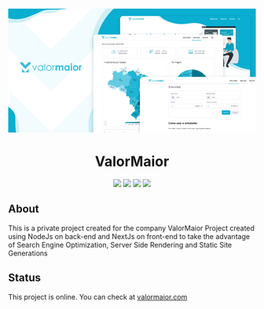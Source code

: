 <p align="center">
  <img src="valormaior-screenshot.png" alt="ValorMaior" />
</p>

<div align="center">
  <h1>ValorMaior</h1>
</div>


<div align="center">
  
  [![](https://img.shields.io/badge/Noje-%2309aee4)](https://github.com/nodejs)
  [![](https://img.shields.io/badge/React-%2309aee4)](https://github.com/facebook/react)
  [![](https://img.shields.io/badge/Next-%2309aee4)](https://github.com/vercel/next.js)
  [![](https://img.shields.io/badge/Typecript-%2309aee4)](https://github.com/microsoft/TypeScript)
  
</div>

## About

This is a private project created for the company ValorMaior
Project created using NodeJs on back-end and NextJs on front-end to take the advantage of Search Engine Optimization, Server Side Rendering and Static Site Generations

## Status

This project is online. You can check at [valormaior.com](https://valormaior.com/)
